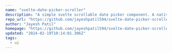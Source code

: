 ```yaml
---
name: "svelte-date-picker-scroller"
description: "A simple svelte scrollable date picker component. A native ios/android like date picker for the web"
repo_url: "https://github.com/jayeshpatil594/svelte-date-picker-scroller"
author: "Jayesh Patil"
homepage: "https://github.com/jayeshpatil594/svelte-date-picker-scroller"
updated: "2024-02-19T10:14:01.306Z"
tags: 
  - ui
---
```

